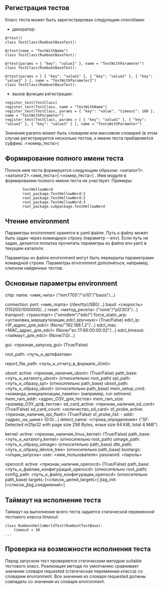 Регистрация тестов
------------------

Класс теста может быть зарегистрирован следующим способами:
- декоратор:
```
@rtest()
class TestClass(RumbootBaseTest):

@rtest(name = "TestWithName")
class TestClass(RumbootBaseTest):

@rtest(params = { "key": "value1" }, name = "TestWithParameter")
class TestClass(RumbootBaseTest):

@rtest(params = [ { "key": "value1" }, { "key": "value2" }, { "key": "value3" } ], name = "TestWithParameter2")
class TestClass(RumbootBaseTest):
```
- вызов функции регистрации:
```
register_test(TestClass)
register_test(TestClass, name = "TestWithName")
register_test(TestClass, params = { "key": "value", "timeout": 180 }, name = "TestWithParameter")
register_test(TestClass, params = [ { "key": "value1" }, { "key": "value2" }, { "key": "value3" } ], name = "TestsWithParameter")
```
Значения params может быть словарем или массивом словарей (в этом случае регистрируется несколько тестов, к имени теста прибавляется суффикс :<номер_теста>)


Формирование полного имени теста
--------------------------------

Полное имя теста формируется следующим образом: <каталог1>.<каталог2>.<имя_теста>[:<номер_теста>] . Имя модуля в формировании полного имени теста не участвует.
Примеры:
```
        TestHellowWord
        root_package.TestHellowWord:1
        root_package.TestHellowWord:2
        root_package.TestHellowWord:3
        root_package.subpackage.TestHellowWord
```


Чтение environment
------------------

Параметры environment хранятся в yaml файле. Путь к файлу может быть задан через командную строку (параметр --env).
Если путь не задан, делается попытка прочитать параметры из файла env.yaml в текущем каталоге.

Параметры из файла environment могут быть перекрыты параметрами командной строки. Параметры environment дополняться, например, списком найденных тестов.


Основные параметры environment
------------------------------

chip:
        name: <имя_чипа> ("mm7705"/"oi10"/"basis"/...)

connection:
        port: <имя_порта> (/dev/ttyUSB0/...)
        baud: <скорость> (115200/1000000/...)
        reset: <метод_ресета> ("none"/"pl2303"/...)
        transport: <транспорт> ("xmodem"/"edcl")
        force_static_arp: <установка_маршрутизации_edcl_вручную> (True/False)
        edcl_ip: <IP_адрес_для_edcl> (None/"192.168.1.2"/...)
        edcl_mac: <MAC_адрес_для_edcl> (None/"ec:17:66:00:00:02"/...)
        edcl_timeout: <таймаут_для_edcl> (None/7.0/...)

gui: <признак_запуска_gui> (True/False)

root_path: <путь_к_артефактам>

report_file_path: <путь_к_отчету_в_формате_JUnit>

uboot:
        active: <признак_наличия_uboot> (True/False)
        path_base: <путь_к_каталогу_uboot> (относительно root_path)
        spl_path: <путь_к_образу_spl> (относительно path_base)
        uboot_path: <путь_к_образу_uboot> (относительно path_base)
        mem_setup_cmd: <команда_инициализации_памяти> (например, run setmem)
        mem_ram_addr: <адрес_ОЗУ_для_тестов>
        mem_ram_size: <размер_ОЗУ_длф_тестов>
        sd_card_active: <признак_наличия_sd_card> (True/False)
        sd_card_count: <количество_sd_card>
        sf_probe_active: <признак_наличия_spi_flash> (True/False)
        sf_probe_list:
                - addr: <адрес_на_шине> (0:0/...)
                  detect_name: <строка_определения> ("SF: Detected m25p32 with page size 256 Bytes, erase size 64 KiB, total 4 MiB")


kernel:
        active: <признак_наличия_linux_kernel> (True/False)
        path_base: <путь_к_каталогу_kernel> (относительно root_path)
        uimage_path: <путь_к_образу_uimage> (относительно path_base)
        dtb_path: <путь_к_образу_device_tree> (относительно path_base)
        bootargs: <опции_запуска>
        user: <имя_пользователя>
        password: <пароль>

openocd:
        active: <признак_наличия_openocd> (True/False)
        path_base: <путь_к_файлам_конфигураций_openocd> (относительно root_path)
        config_path: <путь_к_файлу_конфигурации_openocd> (относительно path_base)
        targets: [<список_целей_targets>]
        jtag_init: [<список_jtag_соединений>]


Таймаут на исполнение теста
---------------------------

Таймаут на выполнение всего теста задается статической переменной тестового класса timeout:
```
class RumbootHelloWorldTest(RumbootTestBase):
    timeout = 30
...
```


Проверка на возможности исполнения теста
----------------------------------------

Перед запуском тест проверяется статическим методом suitable тестового класс. Реализация метода
по умолчанию сравнивает значение словаря requested (статическая переменная класса) со словарем environment.
Все значения из словаря requested должны совпадать со значения из словаря environment.
